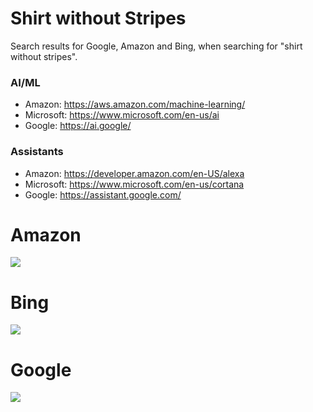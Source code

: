 # Shirt without Stripes

Search results for Google, Amazon and Bing, when searching for "shirt without stripes".

### AI/ML
* Amazon: https://aws.amazon.com/machine-learning/
* Microsoft: https://www.microsoft.com/en-us/ai
* Google: https://ai.google/

### Assistants
* Amazon: https://developer.amazon.com/en-US/alexa
* Microsoft: https://www.microsoft.com/en-us/cortana
* Google: https://assistant.google.com/

# Amazon
![](screenshots/amazon.png)

# Bing
![](screenshots/bing.png)

# Google
![](screenshots/google.png)

